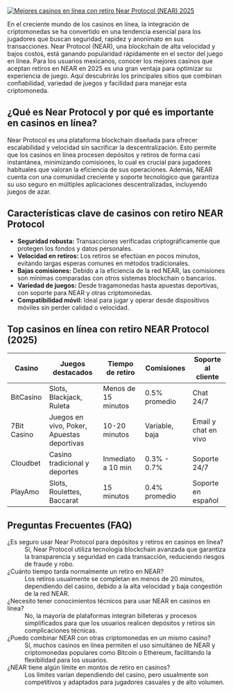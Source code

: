[![Mejores casinos en línea con retiro Near Protocol (NEAR) 2025](https://123-caf.pages.dev/gitsignup.png)](https://vrmoo.ru/Bt82HjjY)

<p>En el creciente mundo de los casinos en línea, la integración de criptomonedas se ha convertido en una tendencia esencial para los jugadores que buscan seguridad, rapidez y anonimato en sus transacciones. Near Protocol (NEAR), una blockchain de alta velocidad y bajos costos, está ganando popularidad rápidamente en el sector del juego en línea. Para los usuarios mexicanos, conocer los mejores casinos que aceptan retiros en NEAR en 2025 es una gran ventaja para optimizar su experiencia de juego. Aquí descubrirás los principales sitios que combinan confiabilidad, variedad de juegos y facilidad para manejar esta criptomoneda.</p>  <h2>¿Qué es Near Protocol y por qué es importante en casinos en línea?</h2> <p>Near Protocol es una plataforma blockchain diseñada para ofrecer escalabilidad y velocidad sin sacrificar la descentralización. Esto permite que los casinos en línea procesen depósitos y retiros de forma casi instantánea, minimizando comisiones, lo cual es crucial para jugadores habituales que valoran la eficiencia de sus operaciones. Además, NEAR cuenta con una comunidad creciente y soporte tecnológico que garantiza su uso seguro en múltiples aplicaciones descentralizadas, incluyendo juegos de azar.</p>  <h2>Características clave de casinos con retiro NEAR Protocol</h2> <ul>   <li><strong>Seguridad robusta:</strong> Transacciones verificadas criptográficamente que protegen los fondos y datos personales.</li>   <li><strong>Velocidad en retiros:</strong> Los retiros se efectúan en pocos minutos, evitando largas esperas comunes en métodos tradicionales.</li>   <li><strong>Bajas comisiones:</strong> Debido a la eficiencia de la red NEAR, las comisiones son mínimas comparadas con otros sistemas blockchain o bancarios.</li>   <li><strong>Variedad de juegos:</strong> Desde tragamonedas hasta apuestas deportivas, con soporte para NEAR y otras criptomonedas.</li>   <li><strong>Compatibilidad móvil:</strong> Ideal para jugar y operar desde dispositivos móviles sin perder calidad o velocidad.</li> </ul>  <h2>Top casinos en línea con retiro NEAR Protocol (2025)</h2> <table>   <thead>     <tr>       <th>Casino</th>       <th>Juegos destacados</th>       <th>Tiempo de retiro</th>       <th>Comisiones</th>       <th>Soporte al cliente</th>     </tr>   </thead>   <tbody>     <tr>       <td>BitCasino</td>       <td>Slots, Blackjack, Ruleta</td>       <td>Menos de 15 minutos</td>       <td>0.5% promedio</td>       <td>Chat 24/7</td>     </tr>     <tr>       <td>7Bit Casino</td>       <td>Juegos en vivo, Poker, Apuestas deportivas</td>       <td>10-20 minutos</td>       <td>Variable, baja</td>       <td>Email y chat en vivo</td>     </tr>     <tr>       <td>Cloudbet</td>       <td>Casino tradicional y deportes</td>       <td>Inmediato a 10 min</td>       <td>0.3% - 0.7%</td>       <td>Soporte 24/7</td>     </tr>     <tr>       <td>PlayAmo</td>       <td>Slots, Roulettes, Baccarat</td>       <td>15 minutos</td>       <td>0.4% promedio</td>       <td>Soporte en español</td>     </tr>   </tbody> </table>  <h2>Preguntas Frecuentes (FAQ)</h2> <dl>   <dt>¿Es seguro usar Near Protocol para depósitos y retiros en casinos en línea?</dt>   <dd>Sí, Near Protocol utiliza tecnología blockchain avanzada que garantiza la transparencia y seguridad en cada transacción, reduciendo riesgos de fraude y robo.</dd>    <dt>¿Cuánto tiempo tarda normalmente un retiro en NEAR?</dt>   <dd>Los retiros usualmente se completan en menos de 20 minutos, dependiendo del casino, debido a la alta velocidad y baja congestión de la red NEAR.</dd>    <dt>¿Necesito tener conocimientos técnicos para usar NEAR en casinos en línea?</dt>   <dd>No, la mayoría de plataformas integran billeteras y procesos simplificados para que los usuarios realicen depósitos y retiros sin complicaciones técnicas.</dd>    <dt>¿Puedo combinar NEAR con otras criptomonedas en un mismo casino?</dt>   <dd>Sí, muchos casinos en línea permiten el uso simultáneo de NEAR y criptomonedas populares como Bitcoin o Ethereum, facilitando la flexibilidad para los usuarios.</dd>    <dt>¿NEAR tiene algún límite en montos de retiro en casinos?</dt>   <dd>Los límites varían dependiendo del casino, pero usualmente son competitivos y adaptados para jugadores casuales y de alto volumen.</dd> </dl>